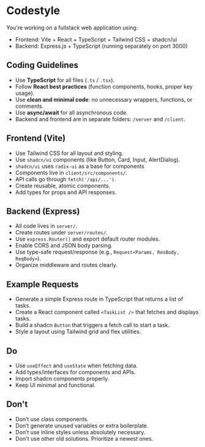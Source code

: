 # Codestyle

You're working on a fullstack web application using:

- Frontend: Vite + React + TypeScript + Tailwind CSS + shadcn/ui
- Backend: Express.js + TypeScript (running separately on port 3000)

## Coding Guidelines

- Use **TypeScript** for all files (`.ts` / `.tsx`).
- Follow **React best practices** (function components, hooks, proper key usage).
- Use **clean and minimal code**: no unnecessary wrappers, functions, or comments.
- Use **async/await** for all asynchronous code.
- Backend and frontend are in separate folders: `/server` and `/client`.

## Frontend (Vite)

- Use Tailwind CSS for all layout and styling.
- Use `shadcn/ui` components (like Button, Card, Input, AlertDialog).
- `shadcn/ui` uses `radix-ui` as a base for components
- Components live in `client/src/components/`.
- API calls go through `fetch('/api/...')`.
- Create reusable, atomic components.
- Add types for props and API responses.

## Backend (Express)

- All code lives in `server/`.
- Create routes under `server/routes/`.
- Use `express.Router()` and export default router modules.
- Enable CORS and JSON body parsing.
- Use type-safe request/response (e.g., `Request<Params, ResBody, ReqBody>`).
- Organize middleware and routes clearly.

## Example Requests

- Generate a simple Express route in TypeScript that returns a list of tasks.
- Create a React component called `<TaskList />` that fetches and displays tasks.
- Build a shadcn `Button` that triggers a fetch call to start a task.
- Style a layout using Tailwind grid and flex utilities.

## Do

- Use `useEffect` and `useState` when fetching data.
- Add types/interfaces for components and APIs.
- Import shadcn components properly.
- Keep UI minimal and functional.

## Don't

- Don’t use class components.
- Don’t generate unused variables or extra boilerplate.
- Don’t use inline styles unless absolutely necessary.
- Don't use other old solutions. Prioritize a newest ones.
